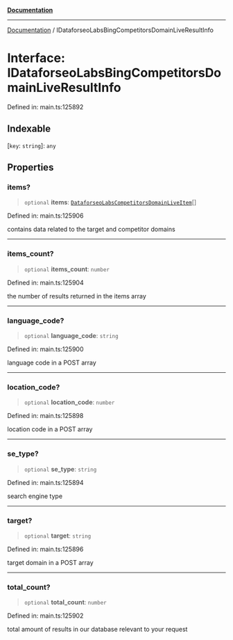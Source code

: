 [**Documentation**](../README.md)

***

[Documentation](../README.md) / IDataforseoLabsBingCompetitorsDomainLiveResultInfo

# Interface: IDataforseoLabsBingCompetitorsDomainLiveResultInfo

Defined in: main.ts:125892

## Indexable

\[`key`: `string`\]: `any`

## Properties

### items?

> `optional` **items**: [`DataforseoLabsCompetitorsDomainLiveItem`](../classes/DataforseoLabsCompetitorsDomainLiveItem.md)[]

Defined in: main.ts:125906

contains data related to the target and competitor domains

***

### items\_count?

> `optional` **items\_count**: `number`

Defined in: main.ts:125904

the number of results returned in the items array

***

### language\_code?

> `optional` **language\_code**: `string`

Defined in: main.ts:125900

language code in a POST array

***

### location\_code?

> `optional` **location\_code**: `number`

Defined in: main.ts:125898

location code in a POST array

***

### se\_type?

> `optional` **se\_type**: `string`

Defined in: main.ts:125894

search engine type

***

### target?

> `optional` **target**: `string`

Defined in: main.ts:125896

target domain in a POST array

***

### total\_count?

> `optional` **total\_count**: `number`

Defined in: main.ts:125902

total amount of results in our database relevant to your request

